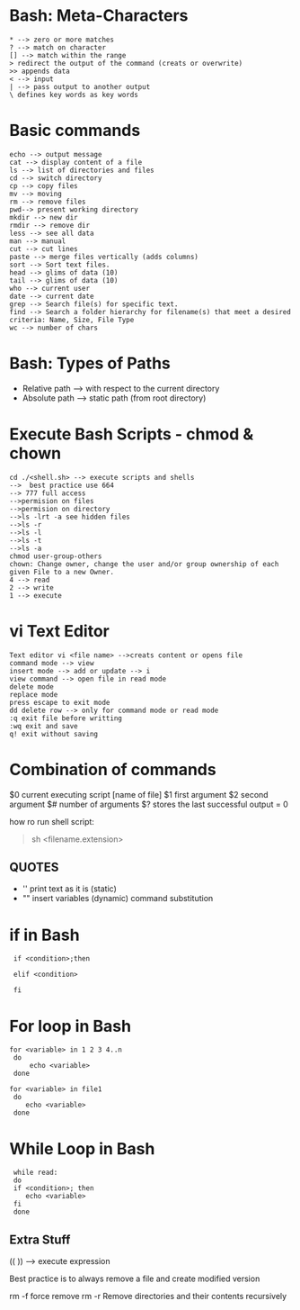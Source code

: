 ﻿# Bash: Meta-Characters
    * --> zero or more matches
	? --> match on character
	[] --> match within the range
	> redirect the output of the command (creats or overwrite)
	>> appends data
	< --> input
	| --> pass output to another output
	\ defines key words as key words
# Basic commands

    echo --> output message
	cat --> display content of a file
	ls --> list of directories and files
	cd --> switch directory
	cp --> copy files 
	mv --> moving
	rm --> remove files
	pwd--> present working directory
	mkdir --> new dir
	rmdir --> remove dir
	less --> see all data
	man --> manual
	cut --> cut lines 
	paste --> merge files vertically (adds columns)
	sort --> Sort text files.  
	head --> glims of data (10)
	tail --> glims of data (10)
	who --> current user
	date --> current date
	grep --> Search file(s) for specific text.
	find --> Search a folder hierarchy for filename(s) that meet a desired criteria: Name, Size, File Type
	wc --> number of chars

# Bash: Types of Paths

 - Relative path --> with respect to the current directory
 - Absolute path --> static path (from root directory) 

# Execute Bash Scripts - chmod & chown

    cd ./<shell.sh> --> execute scripts and shells
	-->  best practice use 664
	--> 777 full access
	-->permision on files
	-->permision on directory
	-->ls -lrt -a see hidden files
	-->ls -r
	-->ls -l
	-->ls -t
	-->ls -a
	chmod user-group-others
	chown: Change owner, change the user and/or group ownership of each given File to a new Owner.  
	4 --> read
	2 --> write
	1 --> execute

# vi Text Editor

    Text editor vi <file name> -->creats content or opens file
	command mode --> view
	insert mode --> add or update --> i
	view command --> open file in read mode
	delete mode
	replace mode
	press escape to exit mode
	dd delete row --> only for command mode or read mode
	:q exit file before writting
	:wq exit and save
	q! exit without saving

# Combination of commands

$0 current executing script [name of file]
$1 first argument
$2 second argument
$# number of arguments
$? stores the last successful output = 0

 how ro run shell script:
> sh <filename.extension>

 

## QUOTES

 - '' print text as it is (static)  
 - "" insert variables (dynamic) command substitution

# if in Bash

     if <condition>;then

	 elif <condition>

	 fi

 

# For loop in Bash

    for <variable> in 1 2 3 4..n
	 do
		 echo <variable>
	 done

	for <variable> in file1
	 do
		echo <variable>
	 done

# While Loop in Bash

     while read:
	 do
	 if <condition>; then
		echo <variable>
	 fi
	 done

## Extra Stuff

 ((  )) --> execute expression

 Best practice is to always remove a file and create modified version

 rm -f force remove
 rm -r Remove directories and their contents recursively
